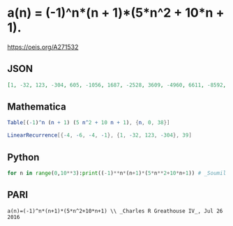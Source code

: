 # a\(n\) \= \(\-1\)^n\*\(n \+ 1\)\*\(5\*n^2 \+ 10\*n \+ 1\)\.
https://oeis.org/A271532
## JSON
```JSON
[1, -32, 123, -304, 605, -1056, 1687, -2528, 3609, -4960, 6611, -8592, 10933, -13664, 16815, -20416, 24497, -29088, 34219, -39920, 46221, -53152, 60743, -69024, 78025, -87776, 98307, -109648, 121829, -134880, 148831, -163712, 179553, -196384, 214235, -233136, 253117, -274208, 296439]
```
## Mathematica
```Mathematica
Table[(-1)^n (n + 1) (5 n^2 + 10 n + 1), {n, 0, 38}]
```
```Mathematica
LinearRecurrence[{-4, -6, -4, -1}, {1, -32, 123, -304}, 39]
```
## Python
```Python
for n in range(0,10**3):print((-1)**n*(n+1)*(5*n**2+10*n+1)) # _Soumil Mandal_, Apr 10 2016
```
## PARI
```PARI
a(n)=(-1)^n*(n+1)*(5*n^2+10*n+1) \\ _Charles R Greathouse IV_, Jul 26 2016
```
